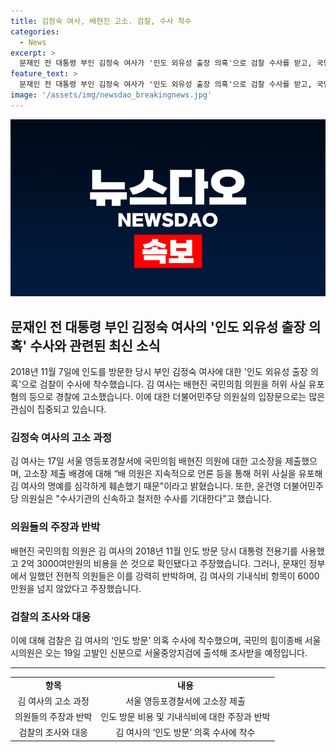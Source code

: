 ```yaml
---
title: 김정숙 여사, 배현진 고소. 검찰, 수사 착수
categories:
  - News
excerpt: >
  문재인 전 대통령 부인 김정숙 여사가 '인도 외유성 출장 의혹'으로 검찰 수사를 받고, 국민의힘 의원에 대해 허위 사실 유포 혐의로 경찰에 고소한 사실이 알려졌다. 이에 윤건영 더불어민주당 의원실은 고소장 제출과 관련해 입장을 밝혀 "수사기관의 신속하고 철저한 수사를 기대한다"고 밝혔다. 고발을 받은 국민의힘 의원은 지속적으로 허위 사실을 유포하며 김 여사의 명예를 훼손했다는 주장을 반박하고 있다. 함께, 검찰은 김 여사의 '인도 방문' 의혹에 대한 수사에 착수했으며, 국민의 힘 이종배 서울시의원은 이에 관련한 조사를 받을 예정이다.
feature_text: >
  문재인 전 대통령 부인 김정숙 여사가 '인도 외유성 출장 의혹'으로 검찰 수사를 받고, 국민의힘 의원에 대해 허위 사실 유포 혐의로 경찰에 고소한 사실이 알려졌다. 이에 윤건영 더불어민주당 의원실은 고소장 제출과 관련해 입장을 밝혀 "수사기관의 신속하고 철저한 수사를 기대한다"고 밝혔다. 고발을 받은 국민의힘 의원은 지속적으로 허위 사실을 유포하며 김 여사의 명예를 훼손했다는 주장을 반박하고 있다. 함께, 검찰은 김 여사의 '인도 방문' 의혹에 대한 수사에 착수했으며, 국민의 힘 이종배 서울시의원은 이에 관련한 조사를 받을 예정이다.
image: '/assets/img/newsdao_breakingnews.jpg'
---
```


<p><img src="/assets/img/newsdao_breakingnews.jpg" alt="firstkoreanews 속보" /></p>

<h2 data-ke-size="size26">문재인 전 대통령 부인 김정숙 여사의 '인도 외유성 출장 의혹' 수사와 관련된 최신 소식</h2>

<p data-ke-size="size16">2018년 11월 7일에 인도를 방문한 당시 부인 김정숙 여사에 대한 '인도 외유성 출장 의혹'으로 검찰이 수사에 착수했습니다. 김 여사는 배현진 국민의힘 의원을 허위 사실 유포 혐의 등으로 경찰에 고소했습니다. 이에 대한 더불어민주당 의원실의 입장문으로는 많은 관심이 집중되고 있습니다.</p>

<h3>김정숙 여사의 고소 과정</h3>

<p data-ke-size="size16">김 여사는 17일 서울 영등포경찰서에 국민의힘 배현진 의원에 대한 고소장을 제출했으며, 고소장 제출 배경에 대해 “배 의원은 지속적으로 언론 등을 통해 허위 사실을 유포해 김 여사의 명예를 심각하게 훼손했기 때문"이라고 밝혔습니다. 또한, 윤건영 더불어민주당 의원실은 "수사기관의 신속하고 철저한 수사를 기대한다"고 했습니다.</p>

<h3>의원들의 주장과 반박</h3>

<p data-ke-size="size16">배현진 국민의힘 의원은 김 여사의 2018년 11월 인도 방문 당시 대통령 전용기를 사용했고 2억 3000여만원의 비용을 쓴 것으로 확인됐다고 주장했습니다. 그러나, 문재인 정부에서 일했던 전현직 의원들은 이를 강력히 반박하며, 김 여사의 기내식비 항목이 6000만원을 넘지 않았다고 주장했습니다.</p>

<h3>검찰의 조사와 대응</h3>

<p data-ke-size="size16">이에 대해 검찰은 김 여사의 ‘인도 방문’ 의혹 수사에 착수했으며, 국민의 힘이종배 서울시의원은 오는 19일 고발인 신분으로 서울중앙지검에 출석해 조사받을 예정입니다.</p>

<hr>

<table>
    <tbody>
        <tr>
            <td style="text-align: center; height: 17px;"><b>항목</b></td>
            <td style="text-align: center; height: 17px;"><b>내용</b></td>
        </tr>
        <tr>
            <td style="text-align: center;">김 여사의 고소 과정</td>
            <td style="text-align: center;">서울 영등포경찰서에 고소장 제출</td>
        </tr>
        <tr>
            <td style="text-align: center;">의원들의 주장과 반박</td>
            <td style="text-align: center;">인도 방문 비용 및 기내식비에 대한 주장과 반박</td>
        </tr>
        <tr>
            <td style="text-align: center;">검찰의 조사와 대응</td>
            <td style="text-align: center;">김 여사의 ‘인도 방문’ 의혹 수사에 착수</td>
        </tr>
    </tbody>
</table>

<p data-ke-size="size16">&nbsp;</p>

